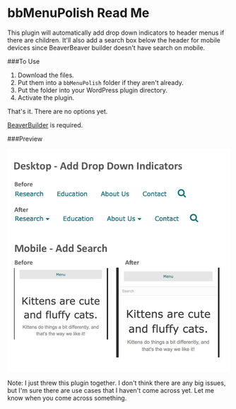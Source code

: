 # bbMenuPolish Read Me

This plugin will automatically add drop down indicators to header menus if there are children. It'll also add a search box below the header for mobile devices since BeaverBeaver builder doesn't have search on mobile.

###To Use
1. Download the files.
2. Put them into a `bbMenuPolish` folder if they aren't already.
3. Put the folder into your WordPress plugin directory.
4. Activate the plugin.

That's it. There are no options yet.

[BeaverBuilder](https://www.wpbeaverbuilder.com/?fla=468) is required.

###Preview

![before after screenshot](preview/before-after.jpg "Before and After")

Note: I just threw this plugin together. I don't think there are any big issues, but I'm sure there are use cases that I haven't come across yet. Let me know when you come across something.

